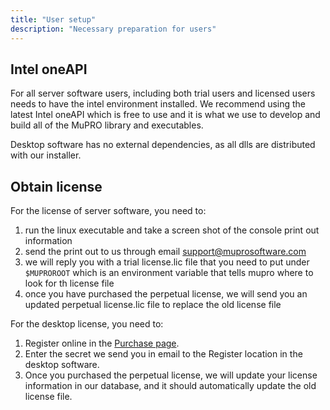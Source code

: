 ```yaml
---
title: "User setup"
description: "Necessary preparation for users"
---
```


## Intel oneAPI

For all server software users, including both trial users and licensed users needs to have the intel environment installed. We recommend using the latest Intel oneAPI which is free to use and it is what we use to develop and build all of the MuPRO library and executables.

Desktop software has no external dependencies, as all dlls are distributed with our installer.

## Obtain license

For the license of server software, you need to:

1. run the linux executable and take a screen shot of the console print out information
2. send the print out to us through email support@muprosoftware.com
3. we will reply you with a trial license.lic file that you need to put under `$MUPROROOT` which is an environment variable that tells mupro where to look for th license file
4. once you have purchased the perpetual license, we will send you an updated perpetual license.lic file to replace the old license file

For the desktop license, you need to:

1. Register online in the [Purchase page](https://muprosoftware.com/purchase/).
2. Enter the secret we send you in email to the Register location in the desktop software.
3. Once you purchased the perpetual license, we will update your license information in our database, and it should automatically update the old license file.